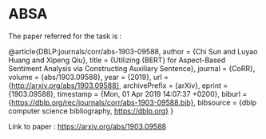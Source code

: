 # ABSA

The paper referred for the task is : 

@article{DBLP:journals/corr/abs-1903-09588,
  author    = {Chi Sun and
               Luyao Huang and
               Xipeng Qiu},
  title     = {Utilizing {BERT} for Aspect-Based Sentiment Analysis via Constructing
               Auxiliary Sentence},
  journal   = {CoRR},
  volume    = {abs/1903.09588},
  year      = {2019},
  url       = {http://arxiv.org/abs/1903.09588},
  archivePrefix = {arXiv},
  eprint    = {1903.09588},
  timestamp = {Mon, 01 Apr 2019 14:07:37 +0200},
  biburl    = {https://dblp.org/rec/journals/corr/abs-1903-09588.bib},
  bibsource = {dblp computer science bibliography, https://dblp.org}
}

Link to paper : https://arxiv.org/abs/1903.09588
